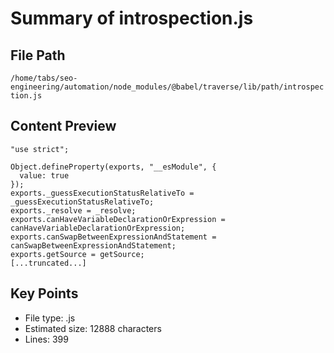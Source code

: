 # Summary of introspection.js
  
## File Path
`/home/tabs/seo-engineering/automation/node_modules/@babel/traverse/lib/path/introspection.js`

## Content Preview
```
"use strict";

Object.defineProperty(exports, "__esModule", {
  value: true
});
exports._guessExecutionStatusRelativeTo = _guessExecutionStatusRelativeTo;
exports._resolve = _resolve;
exports.canHaveVariableDeclarationOrExpression = canHaveVariableDeclarationOrExpression;
exports.canSwapBetweenExpressionAndStatement = canSwapBetweenExpressionAndStatement;
exports.getSource = getSource;
[...truncated...]
```

## Key Points
- File type: .js
- Estimated size: 12888 characters
- Lines: 399
